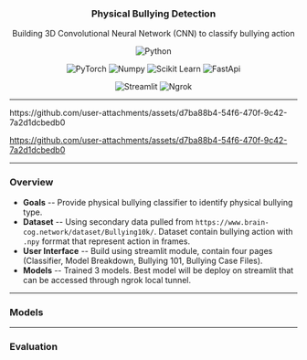 <p align="center">
  <h3 align="center">Physical Bullying Detection</h3>
</p>


<p align="center">
  Building 3D Convolutional Neural Network (CNN) to classify bullying action
</p>

<p align="center">
    <img alt="Python" title="Python" src="https://img.shields.io/badge/python-3670A0?style=for-the-badge&logo=python&logoColor=ffdd54"/>
</p>

<p align="center">
    <img alt="PyTorch" src="https://img.shields.io/badge/PyTorch-ee4c2c?logo=pytorch&logoColor=white">
  <img alt="Numpy" title="Numpy" src="https://img.shields.io/badge/NumPy-4DABCF?logo=numpy&logoColor=fff"/>
    <img alt="Scikit Learn" title="Scikit Learn" src="https://img.shields.io/badge/Scikit%20Learn-F38020?logo=scikitlearn&logoColor=white"/>
  <img alt="FastApi" src="https://img.shields.io/badge/FastAPI-009485.svg?logo=fastapi&logoColor=white">
</p>

<p align="center">
    <img alt="Streamlit" title="Streamlit" src="https://img.shields.io/badge/Streamlit-%23DD0031.svg?logo=streamlit&logoColor=white"/>
  <img alt="Ngrok" title="Ngrok" src="https://img.shields.io/badge/Ngrok-512BD4?logo=ngrok&logoColor=fff"/>
</p>

---

<div width="50%" height="50%">https://github.com/user-attachments/assets/d7ba88b4-54f6-470f-9c42-7a2d1dcbedb0</div>

https://github.com/user-attachments/assets/d7ba88b4-54f6-470f-9c42-7a2d1dcbedb0

---

### Overview
- **Goals** -- Provide physical bullying classifier to identify physical bullying type.
- **Dataset** -- Using secondary data pulled from `https://www.brain-cog.network/dataset/Bullying10k/`. Dataset contain bullying action with `.npy` forrmat that represent action in frames.
- **User Interface** -- Build using streamlit module, contain four pages (Classifier, Model Breakdown, Bullying 101, Bullying Case Files).
- **Models** -- Trained 3 models. Best model will be deploy on streamlit that can be accessed through ngrok local tunnel.

---

### Models

--- 

### Evaluation
